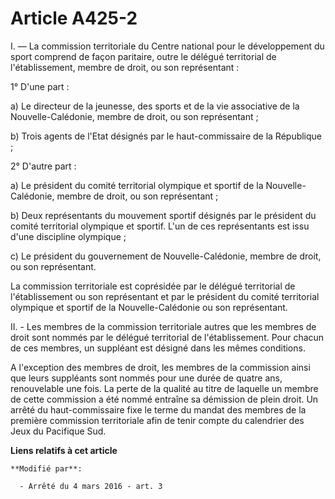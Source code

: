 # Article A425-2

I. ― La commission territoriale du Centre national pour le développement du sport comprend de façon paritaire, outre le
délégué territorial de l'établissement, membre de droit, ou son représentant :

1° D'une part :

a) Le directeur de la jeunesse, des sports et de la vie associative de la Nouvelle-Calédonie, membre de droit, ou son
représentant ;

b) Trois agents de l'Etat désignés par le haut-commissaire de la République ;

2° D'autre part :

a) Le président du comité territorial olympique et sportif de la Nouvelle-Calédonie, membre de droit, ou son représentant ;

b) Deux représentants du mouvement sportif désignés par le président du comité territorial olympique et sportif. L'un de ces
représentants est issu d'une discipline olympique ;

c) Le président du gouvernement de Nouvelle-Calédonie, membre de droit, ou son représentant. 

La commission territoriale est coprésidée par le délégué territorial de l'établissement ou son représentant et par le
président du comité territorial olympique et sportif de la Nouvelle-Calédonie ou son représentant. 

II. - Les membres de la commission territoriale autres que les membres de droit sont nommés par le délégué territorial de
l'établissement. Pour chacun de ces membres, un suppléant est désigné dans les mêmes conditions.

A l'exception des membres de droit, les membres de la commission ainsi que leurs suppléants sont nommés pour une durée de
quatre ans, renouvelable une fois. La perte de la qualité au titre de laquelle un membre de cette commission a été nommé
entraîne sa démission de plein droit. Un arrêté du haut-commissaire fixe le terme du mandat des membres de la première
commission territoriale afin de tenir compte du calendrier des Jeux du Pacifique Sud.

**Liens relatifs à cet article**

	**Modifié par**:

	  - Arrêté du 4 mars 2016 - art. 3
